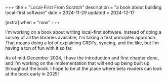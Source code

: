 +++
title = "Local-First From Scratch"
description = "a book about building local-first software"
date = 2024-11-29
updated = 2024-12-17

[extra]
when = "now"
+++

I'm working on a book about writing local-first software. Instead of doing a survey of all the libraries available, I'm taking a first principles approach. That means doing a lot of explaining CRDTs, syncing, and the like, but I'm having a ton of fun with it so far.

As of mid-December 2024, I have the introduction and first chapter done, and I'm working on the implementation that will end up being built up throughout the book. I hope to be at the place where beta readers can look at the book early in 2025!
